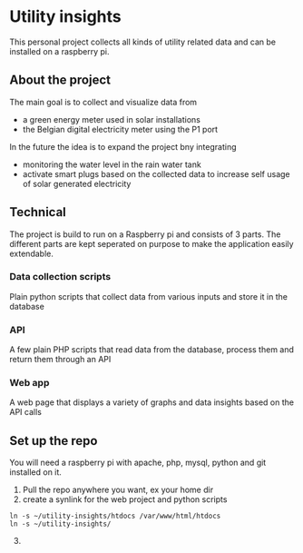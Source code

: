 # Utility insights
This personal project collects all kinds of utility related data and can be installed on a raspberry pi.

## About the project
The main goal is to collect and visualize data from
- a green energy meter used in solar installations
- the Belgian digital electricity meter using the P1 port

In the future the idea is to expand the project bny integrating
- monitoring the water level in the rain water tank
- activate smart plugs based on the collected data to increase self usage of solar generated electricity

## Technical
The project is build to run on a Raspberry pi and consists of 3 parts.
The different parts are kept seperated on purpose to make the application easily extendable.

### Data collection scripts
Plain python scripts that collect data from various inputs and store it in the database

### API
A few plain PHP scripts that read data from the database, process them and return them through an API

### Web app
A web page that displays a variety of graphs and data insights based on the API calls

## Set up the repo
You will need a raspberry pi with apache, php, mysql, python and git installed on it.
1. Pull the repo anywhere you want, ex your home dir
2. create a synlink for the web project and python scripts
```
ln -s ~/utility-insights/htdocs /var/www/html/htdocs
ln -s ~/utility-insights/
```
3. 